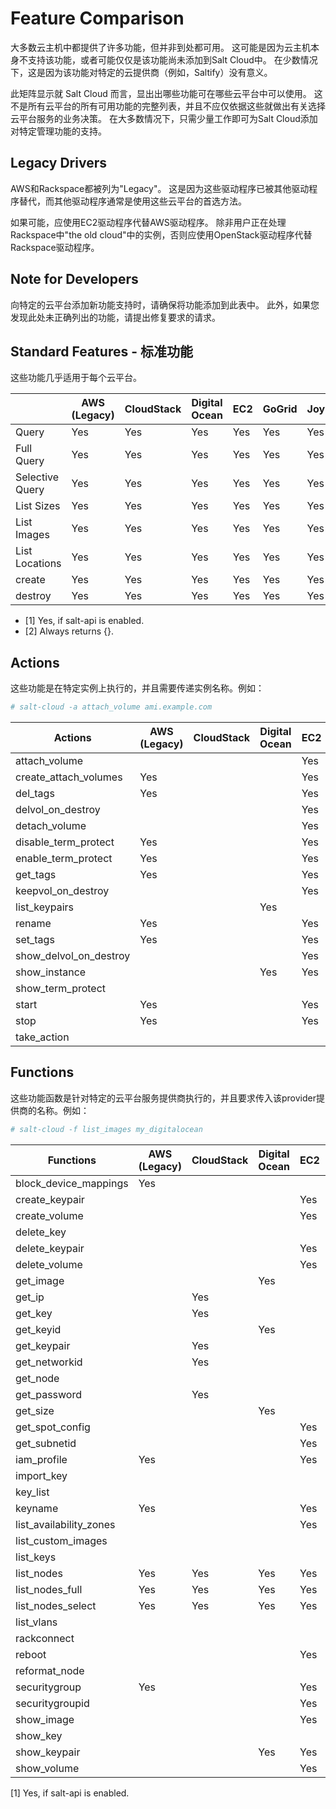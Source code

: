 # Feature Comparison

大多数云主机中都提供了许多功能，但并非到处都可用。 这可能是因为云主机本身不支持该功能，或者可能仅仅是该功能尚未添加到Salt Cloud中。 在少数情况下，这是因为该功能对特定的云提供商（例如，Saltify）没有意义。

此矩阵显示就 Salt Cloud 而言，显出出哪些功能可在哪些云平台中可以使用。 这不是所有云平台的所有可用功能的完整列表，并且不应仅依据这些就做出有关选择云平台服务的业务决策。 在大多数情况下，只需少量工作即可为Salt Cloud添加对特定管理功能的支持。

## Legacy Drivers

AWS和Rackspace都被列为"Legacy"。 这是因为这些驱动程序已被其他驱动程序替代，而其他驱动程序通常是使用这些云平台的首选方法。

如果可能，应使用EC2驱动程序代替AWS驱动程序。 除非用户正在处理Rackspace中"the old cloud"中的实例，否则应使用OpenStack驱动程序代替Rackspace驱动程序。

## Note for Developers

向特定的云平台添加新功能支持时，请确保将功能添加到此表中。 此外，如果您发现此处未正确列出的功能，请提出修复要求的请求。

## Standard Features - 标准功能

这些功能几乎适用于每个云平台。

| |AWS (Legacy)|CloudStack|Digital Ocean|EC2|GoGrid|JoyEnt|Linode|OpenStack|Parallels|Rackspace (Legacy)|Saltify|Vagrant|Softlayer|Softlayer Hardware|Aliyun|
|--|--|--|--|--|--|--|--|--|--|--|--|--|--|--|--|
|Query|Yes|Yes|Yes|Yes|Yes|Yes|Yes|Yes|Yes|Yes|[1]|[1]|Yes|Yes|Yes|
|Full Query|Yes|Yes|Yes|Yes|Yes|Yes|Yes|Yes|Yes|Yes|[1]|[1]|Yes|Yes|Yes|
|Selective Query|Yes|Yes|Yes|Yes|Yes|Yes|Yes|Yes|Yes|Yes|[1]|[1]|Yes|Yes|Yes|
|List Sizes|Yes|Yes|Yes|Yes|Yes|Yes|Yes|Yes|Yes|Yes|[2]|[2]|Yes|Yes|Yes|
|List Images|Yes|Yes|Yes|Yes|Yes|Yes|Yes|Yes|Yes|Yes|Yes|Yes|Yes|Yes|Yes|
|List Locations|Yes|Yes|Yes|Yes|Yes|Yes|Yes|Yes|Yes|Yes|[2]|[2]|Yes|Yes|Yes|
|create|Yes|Yes|Yes|Yes|Yes|Yes|Yes|Yes|Yes|Yes|Yes|[1]|Yes|Yes|Yes|
|destroy|Yes|Yes|Yes|Yes|Yes|Yes|Yes|Yes|Yes|Yes|[1]|[1]|Yes|Yes|Yes|

- [1] Yes, if salt-api is enabled.
- [2] Always returns {}.

## Actions

这些功能是在特定实例上执行的，并且需要传递实例名称。例如：
```bash
# salt-cloud -a attach_volume ami.example.com
```

|Actions|AWS (Legacy)|CloudStack|Digital Ocean|EC2|GoGrid|JoyEnt|Linode|OpenStack|Parallels|Rackspace (Legacy)|Saltify&Vagrant|Softlayer|Softlayer Hardware|Aliyun|
|-|-|-|-|-|-|-|-|-|-|-|-|-|-|-|
|attach_volume||||Yes|
|create_attach_volumes|Yes|||Yes|
|del_tags|Yes|||Yes|
|delvol_on_destroy| |||Yes|
|detach_volume| |||Yes|
|disable_term_protect|Yes|||Yes|
|enable_term_protect|Yes|||Yes|
|get_tags|Yes|||Yes|
|keepvol_on_destroy| |||Yes|
|list_keypairs| ||Yes| |
|rename|Yes|||Yes|
|set_tags|Yes|||Yes|
|show_delvol_on_destroy| |||Yes|
|show_instance|||Yes|Yes|||Yes||Yes|||Yes|Yes|Yes|
|show_term_protect
|start|Yes|||Yes||Yes|Yes||Yes|||||Yes|
|stop|Yes|||Yes||Yes|Yes||Yes|||||Yes|
|take_action| |||||Yes|


## Functions

这些功能函数是针对特定的云平台服务提供商执行的，并且要求传入该provider提供商的名称。例如：
```bash
# salt-cloud -f list_images my_digitalocean
```

|Functions|AWS (Legacy)|CloudStack|Digital Ocean|EC2|GoGrid|JoyEnt|Linode|OpenStack|Parallels|Rackspace (Legacy)|Saltify&Vagrant|Softlayer|Softlayer Hardware|Aliyun|
|-|-|-|-|-|-|-|-|-|-|-|-|-|-|-|
|block_device_mappings|Yes|
|create_keypair||||Yes|
|create_volume||||Yes|
|delete_key||||||Yes|
|delete_keypair||||Yes|
|delete_volume||||Yes|
|get_image|||Yes|||Yes|||Yes|||||Yes|
|get_ip||Yes|
|get_key||Yes|
|get_keyid|||Yes|
|get_keypair||Yes|
|get_networkid||Yes|
|get_node||||||Yes|
|get_password||Yes|
|get_size|||Yes|||Yes||||||||Yes|
|get_spot_config||||Yes|
|get_subnetid||||Yes|
|iam_profile|Yes|||Yes||||||||||Yes|
|import_key||||||Yes|
|key_list||||||Yes|
|keyname|Yes|||Yes|
|list_availability_zones||||Yes||||||||||Yes|
|list_custom_images||||||||||||Yes|
|list_keys||||||Yes|
|list_nodes|Yes|Yes|Yes|Yes|Yes|Yes|Yes|Yes|Yes|Yes|Yes|Yes|Yes|Yes|
|list_nodes_full|Yes|Yes|Yes|Yes|Yes|Yes|Yes|Yes|Yes|Yes|Yes|Yes|Yes|Yes|
|list_nodes_select|Yes|Yes|Yes|Yes|Yes|Yes|Yes|Yes|Yes|Yes|Yes|Yes|Yes|Yes|
|list_vlans||||||||||||Yes|Yes||
|rackconnect||||||||Yes|
|reboot||||Yes||Yes|||||[1]|||Yes|
|reformat_node||||||Yes|
|securitygroup|Yes|||Yes|
|securitygroupid||||Yes||||||||||Yes|
|show_image||||Yes|||||Yes|||||Yes|
|show_key||||||Yes|
|show_keypair|||Yes|Yes|
|show_volume||||Yes||||||||||Yes|

[1] Yes, if salt-api is enabled.
